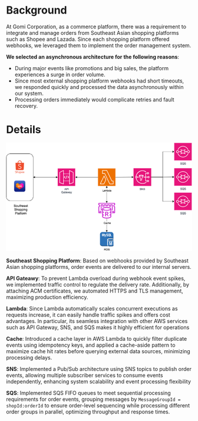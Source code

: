 # Background
At Gomi Corporation, as a commerce platform, there was a requirement to integrate and manage orders from Southeast Asian shopping platforms such as Shopee and Lazada. Since each shopping platform offered webhooks, we leveraged them to implement the order management system.

**We selected an asynchronous architecture for the following reasons**:
- During major events like promotions and big sales, the platform experiences a surge in order volume.
- Since most external shopping platform webhooks had short timeouts, we responded quickly and processed the data asynchronously within our system.
- Processing orders immediately would complicate retries and fault recovery.

# Details

![OMS Bluescreen ](./OMS.drawio.png)

**Southeast Shopping Platform**: Based on webhooks provided by Southeast Asian shopping platforms, order events are delivered to our internal servers.

**API Gateawy**: To prevent Lambda overload during webhook event spikes, we implemented traffic control to regulate the delivery rate. Additionally, by attaching ACM certificates, we automated HTTPS and TLS management, maximizing production efficiency.

**Lambda**: Since Lambda automatically scales concurrent executions as requests increase, it can easily handle traffic spikes and offers cost advantages. In particular, its seamless integration with other AWS services such as API Gateway, SNS, and SQS makes it highly efficient for operations

**Cache**: Introduced a cache layer in AWS Lambda to quickly filter duplicate events using idempotency keys, and applied a cache-aside pattern to maximize cache hit rates before querying external data sources, minimizing processing delays.

**SNS**: Implemented a Pub/Sub architecture using SNS topics to publish order events, allowing multiple subscriber services to consume events independently, enhancing system scalability and event processing flexibility

**SQS**: Implemented SQS FIFO queues to meet sequential processing requirements for order events, grouping messages by `MessageGroupId = shopId:orderId` to ensure order-level sequencing while processing different order groups in parallel, optimizing throughput and response times.
